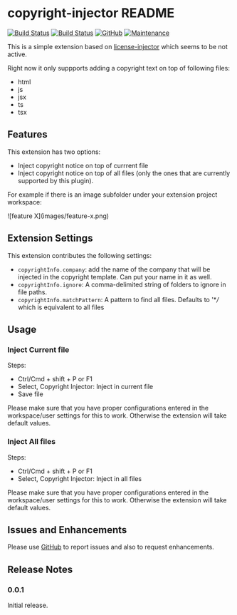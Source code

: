 # copyright-injector README

[![Build Status](https://dev.azure.com/shobhit01/Copyright%20Injector%20CI/_apis/build/status/Shobhit1.copyright_injector)](https://dev.azure.com/shobhit01/Copyright%20Injector%20CI/_build/latest?definitionId=1)
[![Build Status](https://travis-ci.org/Shobhit1/copyright_injector.svg?branch=master)](https://travis-ci.org/Shobhit1/copyright_injector)
[![GitHub](https://img.shields.io/github/license/mashape/apistatus.svg)](https://opensource.org/licenses/MIT)
[![Maintenance](https://img.shields.io/badge/Maintained%3F-yes-green.svg)](https://github.com/Shobhit1/copyright_injector/graphs/commit-activity)
<!-- [![Visual Studio Marketplace](https://img.shields.io/vscode-marketplace/v/shobhit1.copyright-injector.svg)](https://marketplace.visualstudio.com/items?itemName=shobhit1.copyright-injector) -->
<!-- [![Visual Studio Marketplace](https://img.shields.io/vscode-marketplace/d/shobhit1.copyright-injector.svg)](https://marketplace.visualstudio.com/items?itemName=shobhit1.copyright-injector) -->

This is a simple extension based on [license-injector](https://github.com/martellaj/license-injector) which seems to be not active.

Right now it only suppports adding a copyright text on top of following files:

- html
- js
- jsx
- ts
- tsx

## Features

This extension has two options:

- Inject copyright notice on top of currrent file
- Inject copyright notice on top of all files (only the ones that are currently supported by this plugin).

For example if there is an image subfolder under your extension project workspace:

\!\[feature X\]\(images/feature-x.png\)

<!-- > Tip: Many popular extensions utilize animations. This is an excellent way to show off your extension! We recommend short, focused animations that are easy to follow. -->

## Extension Settings

This extension contributes the following settings:

- `copyrightInfo.company`: add the name of the company that will be injected in the copyright template. Can put your name in it as well.
- `copyrightInfo.ignore`: A comma-delimited string of folders to ignore in file paths.
- `copyrightInfo.matchPattern`: A pattern to find all files. Defaults to '\*_/_ which is equivalent to all files

## Usage

### Inject Current file

Steps:

- Ctrl/Cmd + shift + P or F1
- Select, Copyright Injector: Inject in current file
- Save file

Please make sure that you have proper configurations entered in the workspace/user settings for this to work. Otherwise the extension will take default values.

### Inject All files

Steps:

- Ctrl/Cmd + shift + P or F1
- Select, Copyright Injector: Inject in all files

Please make sure that you have proper configurations entered in the workspace/user settings for this to work. Otherwise the extension will take default values.

## Issues and Enhancements

Please use [GitHub](https://github.com/Shobhit1/copyright_injector) to report issues and also to request enhancements.

## Release Notes

### 0.0.1

Initial release.
